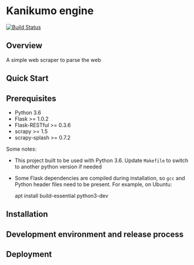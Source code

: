 # Kanikumo engine

[![Build Status](https://travis-ci.com/dvdantunes/scrapper-app.svg?token=oXc14pfxPystduN1ouCp&branch=master)](https://travis-ci.com/dvdantunes/scrapper-app)


## Overview

A simple web scraper to parse the web


## Quick Start




## Prerequisites

- Python 3.6
- Flask >= 1.0.2
- Flask-RESTful >= 0.3.6
- scrapy >= 1.5
- scrapy-splash >= 0.7.2

Some notes:

- This project built to be used with Python 3.6. Update `Makefile` to switch to another python version if needed

- Some Flask dependencies are compiled during installation, so `gcc` and Python header files need to be present.
For example, on Ubuntu:

    apt install build-essential python3-dev


## Installation




## Development environment and release process




## Deployment


